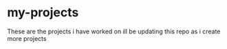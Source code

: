 # my-projects
These are the projects i have worked on
ill be updating this repo as i create more projects
